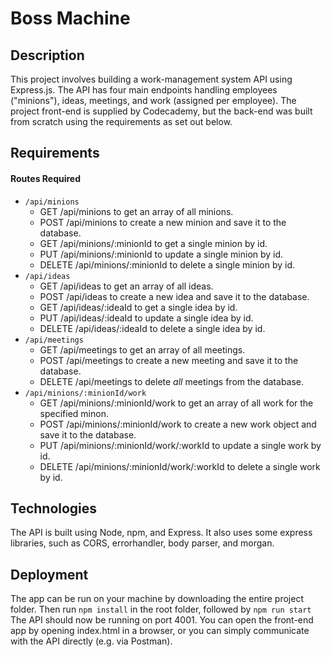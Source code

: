 # Boss Machine

## Description

This project involves building a work-management system API using Express.js. The API has four main endpoints handling employees ("minions"), ideas, meetings, and work (assigned per employee). The project front-end is supplied by Codecademy, but the back-end was built from scratch using the requirements as set out below.

## Requirements

#### Routes Required

- `/api/minions`
  - GET /api/minions to get an array of all minions.
  - POST /api/minions to create a new minion and save it to the database.
  - GET /api/minions/:minionId to get a single minion by id.
  - PUT /api/minions/:minionId to update a single minion by id.
  - DELETE /api/minions/:minionId to delete a single minion by id.
- `/api/ideas`
  - GET /api/ideas to get an array of all ideas.
  - POST /api/ideas to create a new idea and save it to the database.
  - GET /api/ideas/:ideaId to get a single idea by id.
  - PUT /api/ideas/:ideaId to update a single idea by id.
  - DELETE /api/ideas/:ideaId to delete a single idea by id.
- `/api/meetings`
  - GET /api/meetings to get an array of all meetings.
  - POST /api/meetings to create a new meeting and save it to the database.
  - DELETE /api/meetings to delete _all_ meetings from the database.
- `/api/minions/:minionId/work`
  - GET /api/minions/:minionId/work to get an array of all work for the specified minon.
  - POST /api/minions/:minionId/work to create a new work object and save it to the database.
  - PUT /api/minions/:minionId/work/:workId to update a single work by id.
  - DELETE /api/minions/:minionId/work/:workId to delete a single work by id.

## Technologies

The API is built using Node, npm, and Express. It also uses some express libraries, such as CORS, errorhandler, body parser, and morgan.

## Deployment

The app can be run on your machine by downloading the entire project folder. Then run 
```npm install```
in the root folder, followed by 
```npm run start```
The API should now be running on port 4001. You can open the front-end app by opening index.html in a browser, or you can simply communicate with the API directly (e.g. via Postman).